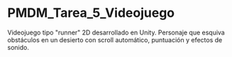 # PMDM_Tarea_5_Videojuego
Videojuego tipo "runner" 2D desarrollado en Unity. Personaje que esquiva obstáculos en un desierto con scroll automático, puntuación y efectos de sonido.
